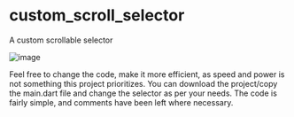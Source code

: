 # custom_scroll_selector

A custom scrollable selector

![image](https://github.com/PrimeTheFirst/flutter_custom_scroll_selector/assets/89402723/1ae3f140-d539-456f-aff1-b726d9900100)

Feel free to change the code, make it more efficient, as speed and power is not something this project prioritizes. You can download the project/copy the main.dart file and change the selector as per your needs. The code is fairly simple, and comments have been left where necessary.
